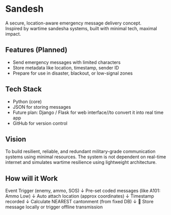 # Sandesh 
A secure, location-aware emergency message delivery concept.  
Inspired by wartime sandesha systems, built with minimal tech, maximal impact.



## Features (Planned)
- Send emergency messages with limited characters
- Store metadata like location, timestamp, sender ID
- Prepare for use in disaster, blackout, or low-signal zones



## Tech Stack
- Python (core)
- JSON for storing messages
- Future plan: Django / Flask for web interface//to convert it into real time app
- GitHub for version control


## Vision
To build resilient, reliable, and redundant military-grade communication systems using minimal resources.
The system is not dependent on real-time internet and simulates wartime resilience using lightweight architecture.

## How will it Work
 Event Trigger (enemy, ammo, SOS)
↓
 Pre-set coded messages (like A101: Ammo Low)
↓
Auto attach location (approx coordinates)
↓
Timestamp recorded
↓
Calculate NEAREST cantonment (from fixed DB)
↓
📨 Store message locally or trigger offline transmission